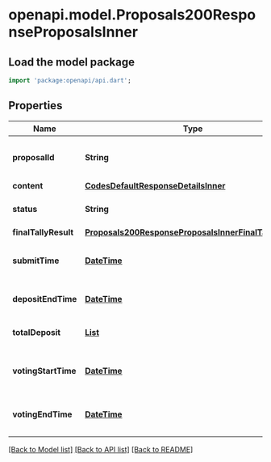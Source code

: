 # openapi.model.Proposals200ResponseProposalsInner

## Load the model package
```dart
import 'package:openapi/api.dart';
```

## Properties
Name | Type | Description | Notes
------------ | ------------- | ------------- | -------------
**proposalId** | **String** | proposal_id defines the unique id of the proposal. | [optional] 
**content** | [**CodesDefaultResponseDetailsInner**](CodesDefaultResponseDetailsInner.md) |  | [optional] 
**status** | **String** | status defines the proposal status. | [optional] [default to 'PROPOSAL_STATUS_UNSPECIFIED']
**finalTallyResult** | [**Proposals200ResponseProposalsInnerFinalTallyResult**](Proposals200ResponseProposalsInnerFinalTallyResult.md) |  | [optional] 
**submitTime** | [**DateTime**](DateTime.md) | submit_time is the time of proposal submission. | [optional] 
**depositEndTime** | [**DateTime**](DateTime.md) | deposit_end_time is the end time for deposition. | [optional] 
**totalDeposit** | [**List<Coin>**](Coin.md) | total_deposit is the total deposit on the proposal. | [optional] [default to const []]
**votingStartTime** | [**DateTime**](DateTime.md) | voting_start_time is the starting time to vote on a proposal. | [optional] 
**votingEndTime** | [**DateTime**](DateTime.md) | voting_end_time is the end time of voting on a proposal. | [optional] 

[[Back to Model list]](../README.md#documentation-for-models) [[Back to API list]](../README.md#documentation-for-api-endpoints) [[Back to README]](../README.md)


